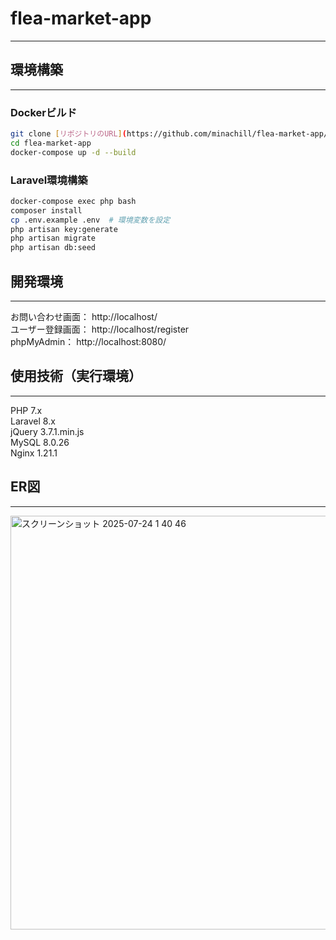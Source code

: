 # flea-market-app
---
## 環境構築
---
### Dockerビルド

```bash
git clone [リポジトリのURL](https://github.com/minachill/flea-market-app/blob/main/README.md)  
cd flea-market-app  
docker-compose up -d --build  
```

### Laravel環境構築

```bash
docker-compose exec php bash
composer install
cp .env.example .env  # 環境変数を設定
php artisan key:generate
php artisan migrate
php artisan db:seed
```

## 開発環境
---

お問い合わせ画面： http://localhost/  
ユーザー登録画面： http://localhost/register  
phpMyAdmin： http://localhost:8080/  

## 使用技術（実行環境）
---

PHP 7.x  
Laravel 8.x  
jQuery 3.7.1.min.js  
MySQL 8.0.26  
Nginx 1.21.1  

## ER図
---
<img width="531" height="662" alt="スクリーンショット 2025-07-24 1 40 46" src="https://github.com/user-attachments/assets/e41f7f74-f8d7-400d-ba44-322d7ffd85cd" />
